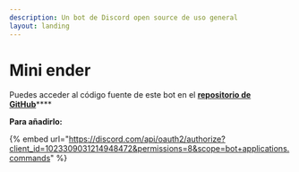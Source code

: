 ```yaml
---
description: Un bot de Discord open source de uso general
layout: landing
---
```


# Mini ender

Puedes acceder al código fuente de este bot en el [**repositorio de GitHub**](https://github.com/holasoyender/mini-ender)****

**Para añadirlo:**

{% embed url="https://discord.com/api/oauth2/authorize?client_id=1023309031214948472&permissions=8&scope=bot+applications.commands" %}

